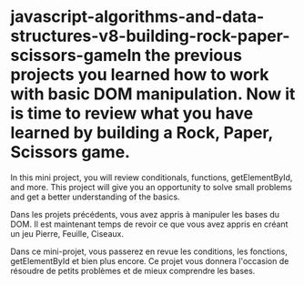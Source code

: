 # javascript-algorithms-and-data-structures-v8-building-rock-paper-scissors-gameIn the previous projects you learned how to work with basic DOM manipulation. Now it is time to review what you have learned by building a Rock, Paper, Scissors game.

In this mini project, you will review conditionals, functions, getElementById, and more. This project will give you an opportunity to solve small problems and get a better understanding of the basics.


Dans les projets précédents, vous avez appris à manipuler les bases du DOM. Il est maintenant temps de revoir ce que vous avez appris en créant un jeu Pierre, Feuille, Ciseaux.

Dans ce mini-projet, vous passerez en revue les conditions, les fonctions, getElementById et bien plus encore. Ce projet vous donnera l'occasion de résoudre de petits problèmes et de mieux comprendre les bases.
